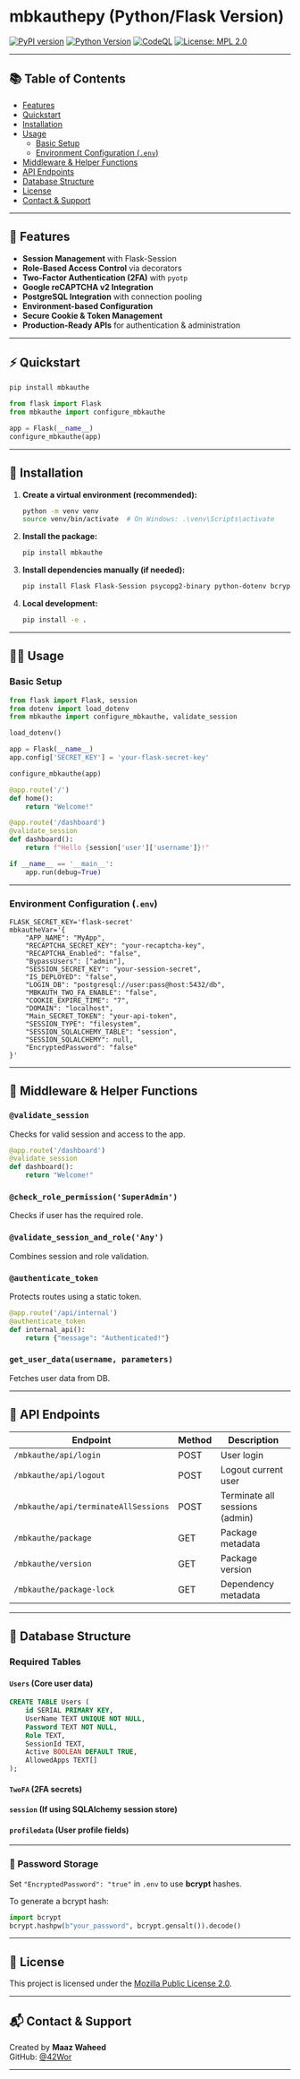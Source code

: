 
# mbkauthepy (Python/Flask Version)

[![PyPI version](https://img.shields.io/pypi/v/mbkauthe.svg)](https://pypi.org/project/mbkauthe/)
[![Python Version](https://img.shields.io/pypi/pyversions/mbkauthe.svg)](https://pypi.org/project/mbkauthe/)
[![CodeQL](https://github.com/42Wor/YOUR_REPO_NAME/actions/workflows/codeql.yml/badge.svg)](https://github.com/42Wor/YOUR_REPO_NAME/actions/workflows/codeql.yml)
[![License: MPL 2.0](https://img.shields.io/badge/License-MPL_2.0-brightgreen.svg)](https://opensource.org/licenses/MPL-2.0)

---

## 📚 Table of Contents

- [Features](#features)
- [Quickstart](#quickstart)
- [Installation](#installation)
- [Usage](#usage)
  - [Basic Setup](#basic-setup)
  - [Environment Configuration (`.env`)](#environment-configuration-env)
- [Middleware & Helper Functions](#middleware--helper-functions)
- [API Endpoints](#api-endpoints)
- [Database Structure](#database-structure)
- [License](#license)
- [Contact & Support](#contact--support)

---

## 🚀 Features

- **Session Management** with Flask-Session
- **Role-Based Access Control** via decorators
- **Two-Factor Authentication (2FA)** with `pyotp`
- **Google reCAPTCHA v2 Integration**
- **PostgreSQL Integration** with connection pooling
- **Environment-based Configuration**
- **Secure Cookie & Token Management**
- **Production-Ready APIs** for authentication & administration

---

## ⚡ Quickstart

```bash
pip install mbkauthe
```

```python
from flask import Flask
from mbkauthe import configure_mbkauthe

app = Flask(__name__)
configure_mbkauthe(app)
```

---

## 🧰 Installation

1. **Create a virtual environment (recommended):**
    ```bash
    python -m venv venv
    source venv/bin/activate  # On Windows: .\venv\Scripts\activate
    ```

2. **Install the package:**
    ```bash
    pip install mbkauthe
    ```

3. **Install dependencies manually (if needed):**
    ```bash
    pip install Flask Flask-Session psycopg2-binary python-dotenv bcrypt pyotp requests Flask-Cors SQLAlchemy
    ```

4. **Local development:**
    ```bash
    pip install -e .
    ```

---

## 🧑‍💻 Usage

### Basic Setup

```python
from flask import Flask, session
from dotenv import load_dotenv
from mbkauthe import configure_mbkauthe, validate_session

load_dotenv()

app = Flask(__name__)
app.config['SECRET_KEY'] = 'your-flask-secret-key'

configure_mbkauthe(app)

@app.route('/')
def home():
    return "Welcome!"

@app.route('/dashboard')
@validate_session
def dashboard():
    return f"Hello {session['user']['username']}!"

if __name__ == '__main__':
    app.run(debug=True)
```

---

### Environment Configuration (`.env`)

```dotenv
FLASK_SECRET_KEY='flask-secret'
mbkautheVar='{
    "APP_NAME": "MyApp",
    "RECAPTCHA_SECRET_KEY": "your-recaptcha-key",
    "RECAPTCHA_Enabled": "false",
    "BypassUsers": ["admin"],
    "SESSION_SECRET_KEY": "your-session-secret",
    "IS_DEPLOYED": "false",
    "LOGIN_DB": "postgresql://user:pass@host:5432/db",
    "MBKAUTH_TWO_FA_ENABLE": "false",
    "COOKIE_EXPIRE_TIME": "7",
    "DOMAIN": "localhost",
    "Main_SECRET_TOKEN": "your-api-token",
    "SESSION_TYPE": "filesystem",
    "SESSION_SQLALCHEMY_TABLE": "session",
    "SESSION_SQLALCHEMY": null,
    "EncryptedPassword": "false"
}'
```

---

## 🔐 Middleware & Helper Functions

### `@validate_session`
Checks for valid session and access to the app.

```python
@app.route('/dashboard')
@validate_session
def dashboard():
    return "Welcome!"
```

### `@check_role_permission('SuperAdmin')`
Checks if user has the required role.

### `@validate_session_and_role('Any')`
Combines session and role validation.

### `@authenticate_token`
Protects routes using a static token.

```python
@app.route('/api/internal')
@authenticate_token
def internal_api():
    return {"message": "Authenticated!"}
```

### `get_user_data(username, parameters)`
Fetches user data from DB.

---

## 📡 API Endpoints

| Endpoint                        | Method | Description                     |
| ------------------------------ | ------ | ------------------------------- |
| `/mbkauthe/api/login`          | POST   | User login                      |
| `/mbkauthe/api/logout`         | POST   | Logout current user             |
| `/mbkauthe/api/terminateAllSessions` | POST | Terminate all sessions (admin) |
| `/mbkauthe/package`            | GET    | Package metadata                |
| `/mbkauthe/version`            | GET    | Package version                 |
| `/mbkauthe/package-lock`       | GET    | Dependency metadata             |

---

## 🧱 Database Structure

### Required Tables

#### `Users` (Core user data)
```sql
CREATE TABLE Users (
    id SERIAL PRIMARY KEY,
    UserName TEXT UNIQUE NOT NULL,
    Password TEXT NOT NULL,
    Role TEXT,
    SessionId TEXT,
    Active BOOLEAN DEFAULT TRUE,
    AllowedApps TEXT[]
);
```

#### `TwoFA` (2FA secrets)
#### `session` (If using SQLAlchemy session store)
#### `profiledata` (User profile fields)

---

### 🔐 Password Storage

Set `"EncryptedPassword": "true"` in `.env` to use **bcrypt** hashes.

To generate a bcrypt hash:

```python
import bcrypt
bcrypt.hashpw(b"your_password", bcrypt.gensalt()).decode()
```

---

## 📄 License

This project is licensed under the [Mozilla Public License 2.0](https://opensource.org/licenses/MPL-2.0).

---

## 📬 Contact & Support

Created by **Maaz Waheed**  
GitHub: [@42Wor](https://github.com/42Wor)

---
